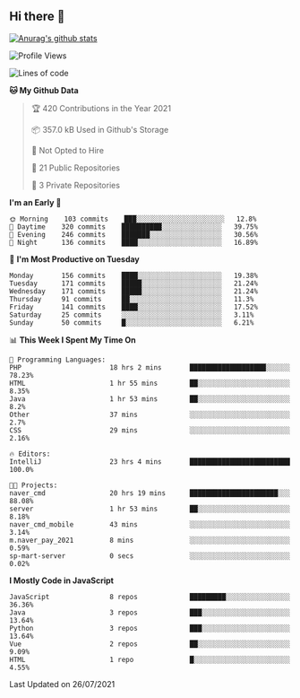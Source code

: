 ## Hi there 👋

[![Anurag's github stats](https://github-readme-stats.vercel.app/api?username=Songwonseok)](https://github.com/anuraghazra/github-readme-stats)



<!--START_SECTION:waka-->
![Profile Views](http://img.shields.io/badge/Profile%20Views-18-blue)

![Lines of code](https://img.shields.io/badge/From%20Hello%20World%20I%27ve%20Written-2.9%20million%20lines%20of%20code-blue)

**🐱 My Github Data** 

> 🏆 420 Contributions in the Year 2021
 > 
> 📦 357.0 kB Used in Github's Storage 
 > 
> 🚫 Not Opted to Hire
 > 
> 📜 21 Public Repositories 
 > 
> 🔑 3 Private Repositories  
 > 
**I'm an Early 🐤** 

```text
🌞 Morning    103 commits    ███░░░░░░░░░░░░░░░░░░░░░░   12.8% 
🌆 Daytime    320 commits    ██████████░░░░░░░░░░░░░░░   39.75% 
🌃 Evening    246 commits    ███████░░░░░░░░░░░░░░░░░░   30.56% 
🌙 Night      136 commits    ████░░░░░░░░░░░░░░░░░░░░░   16.89%

```
📅 **I'm Most Productive on Tuesday** 

```text
Monday       156 commits    ████░░░░░░░░░░░░░░░░░░░░░   19.38% 
Tuesday      171 commits    █████░░░░░░░░░░░░░░░░░░░░   21.24% 
Wednesday    171 commits    █████░░░░░░░░░░░░░░░░░░░░   21.24% 
Thursday     91 commits     ██░░░░░░░░░░░░░░░░░░░░░░░   11.3% 
Friday       141 commits    ████░░░░░░░░░░░░░░░░░░░░░   17.52% 
Saturday     25 commits     ░░░░░░░░░░░░░░░░░░░░░░░░░   3.11% 
Sunday       50 commits     █░░░░░░░░░░░░░░░░░░░░░░░░   6.21%

```


📊 **This Week I Spent My Time On** 

```text
💬 Programming Languages: 
PHP                      18 hrs 2 mins       ███████████████████░░░░░░   78.23% 
HTML                     1 hr 55 mins        ██░░░░░░░░░░░░░░░░░░░░░░░   8.35% 
Java                     1 hr 53 mins        ██░░░░░░░░░░░░░░░░░░░░░░░   8.2% 
Other                    37 mins             ░░░░░░░░░░░░░░░░░░░░░░░░░   2.7% 
CSS                      29 mins             ░░░░░░░░░░░░░░░░░░░░░░░░░   2.16%

🔥 Editors: 
IntelliJ                 23 hrs 4 mins       █████████████████████████   100.0%

🐱‍💻 Projects: 
naver_cmd                20 hrs 19 mins      ██████████████████████░░░   88.08% 
server                   1 hr 53 mins        ██░░░░░░░░░░░░░░░░░░░░░░░   8.18% 
naver_cmd_mobile         43 mins             ░░░░░░░░░░░░░░░░░░░░░░░░░   3.14% 
m.naver_pay_2021         8 mins              ░░░░░░░░░░░░░░░░░░░░░░░░░   0.59% 
sp-mart-server           0 secs              ░░░░░░░░░░░░░░░░░░░░░░░░░   0.02%

```

**I Mostly Code in JavaScript** 

```text
JavaScript               8 repos             █████████░░░░░░░░░░░░░░░░   36.36% 
Java                     3 repos             ███░░░░░░░░░░░░░░░░░░░░░░   13.64% 
Python                   3 repos             ███░░░░░░░░░░░░░░░░░░░░░░   13.64% 
Vue                      2 repos             ██░░░░░░░░░░░░░░░░░░░░░░░   9.09% 
HTML                     1 repo              █░░░░░░░░░░░░░░░░░░░░░░░░   4.55%

```



 Last Updated on 26/07/2021
<!--END_SECTION:waka-->
